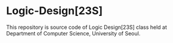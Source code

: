 # Logic-Design[23S]

This repository is source code of Logic Design[23S] class held at Department of Computer Science, University of Seoul.
